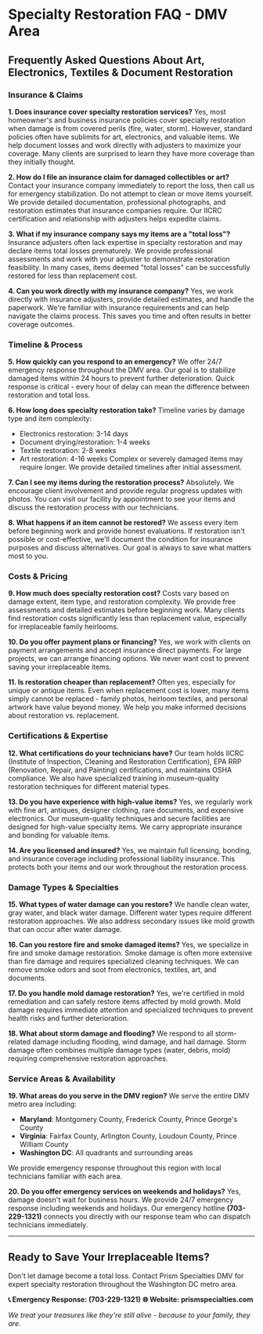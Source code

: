 # Specialty Restoration FAQ - DMV Area
## Frequently Asked Questions About Art, Electronics, Textiles & Document Restoration

### Insurance & Claims

**1. Does insurance cover specialty restoration services?**
Yes, most homeowner's and business insurance policies cover specialty restoration when damage is from covered perils (fire, water, storm). However, standard policies often have sublimits for art, electronics, and valuable items. We help document losses and work directly with adjusters to maximize your coverage. Many clients are surprised to learn they have more coverage than they initially thought.

**2. How do I file an insurance claim for damaged collectibles or art?**
Contact your insurance company immediately to report the loss, then call us for emergency stabilization. Do not attempt to clean or move items yourself. We provide detailed documentation, professional photographs, and restoration estimates that insurance companies require. Our IICRC certification and relationship with adjusters helps expedite claims.

**3. What if my insurance company says my items are a "total loss"?**
Insurance adjusters often lack expertise in specialty restoration and may declare items total losses prematurely. We provide professional assessments and work with your adjuster to demonstrate restoration feasibility. In many cases, items deemed "total losses" can be successfully restored for less than replacement cost.

**4. Can you work directly with my insurance company?**
Yes, we work directly with insurance adjusters, provide detailed estimates, and handle the paperwork. We're familiar with insurance requirements and can help navigate the claims process. This saves you time and often results in better coverage outcomes.

### Timeline & Process

**5. How quickly can you respond to an emergency?**
We offer 24/7 emergency response throughout the DMV area. Our goal is to stabilize damaged items within 24 hours to prevent further deterioration. Quick response is critical - every hour of delay can mean the difference between restoration and total loss.

**6. How long does specialty restoration take?**
Timeline varies by damage type and item complexity:
- Electronics restoration: 3-14 days
- Document drying/restoration: 1-4 weeks
- Textile restoration: 2-8 weeks
- Art restoration: 4-16 weeks
Complex or severely damaged items may require longer. We provide detailed timelines after initial assessment.

**7. Can I see my items during the restoration process?**
Absolutely. We encourage client involvement and provide regular progress updates with photos. You can visit our facility by appointment to see your items and discuss the restoration process with our technicians.

**8. What happens if an item cannot be restored?**
We assess every item before beginning work and provide honest evaluations. If restoration isn't possible or cost-effective, we'll document the condition for insurance purposes and discuss alternatives. Our goal is always to save what matters most to you.

### Costs & Pricing

**9. How much does specialty restoration cost?**
Costs vary based on damage extent, item type, and restoration complexity. We provide free assessments and detailed estimates before beginning work. Many clients find restoration costs significantly less than replacement value, especially for irreplaceable family heirlooms.

**10. Do you offer payment plans or financing?**
Yes, we work with clients on payment arrangements and accept insurance direct payments. For large projects, we can arrange financing options. We never want cost to prevent saving your irreplaceable items.

**11. Is restoration cheaper than replacement?**
Often yes, especially for unique or antique items. Even when replacement cost is lower, many items simply cannot be replaced - family photos, heirloom textiles, and personal artwork have value beyond money. We help you make informed decisions about restoration vs. replacement.

### Certifications & Expertise

**12. What certifications do your technicians have?**
Our team holds IICRC (Institute of Inspection, Cleaning and Restoration Certification), EPA RRP (Renovation, Repair, and Painting) certifications, and maintains OSHA compliance. We also have specialized training in museum-quality restoration techniques for different material types.

**13. Do you have experience with high-value items?**
Yes, we regularly work with fine art, antiques, designer clothing, rare documents, and expensive electronics. Our museum-quality techniques and secure facilities are designed for high-value specialty items. We carry appropriate insurance and bonding for valuable items.

**14. Are you licensed and insured?**
Yes, we maintain full licensing, bonding, and insurance coverage including professional liability insurance. This protects both your items and our work throughout the restoration process.

### Damage Types & Specialties

**15. What types of water damage can you restore?**
We handle clean water, gray water, and black water damage. Different water types require different restoration approaches. We also address secondary issues like mold growth that can occur after water damage.

**16. Can you restore fire and smoke damaged items?**
Yes, we specialize in fire and smoke damage restoration. Smoke damage is often more extensive than fire damage and requires specialized cleaning techniques. We can remove smoke odors and soot from electronics, textiles, art, and documents.

**17. Do you handle mold damage restoration?**
Yes, we're certified in mold remediation and can safely restore items affected by mold growth. Mold damage requires immediate attention and specialized techniques to prevent health risks and further deterioration.

**18. What about storm damage and flooding?**
We respond to all storm-related damage including flooding, wind damage, and hail damage. Storm damage often combines multiple damage types (water, debris, mold) requiring comprehensive restoration approaches.

### Service Areas & Availability

**19. What areas do you serve in the DMV region?**
We serve the entire DMV metro area including:
- **Maryland**: Montgomery County, Frederick County, Prince George's County
- **Virginia**: Fairfax County, Arlington County, Loudoun County, Prince William County
- **Washington DC**: All quadrants and surrounding areas

We provide emergency response throughout this region with local technicians familiar with each area.

**20. Do you offer emergency services on weekends and holidays?**
Yes, damage doesn't wait for business hours. We provide 24/7 emergency response including weekends and holidays. Our emergency hotline **(703-229-1321)** connects you directly with our response team who can dispatch technicians immediately.

---

## Ready to Save Your Irreplaceable Items?

Don't let damage become a total loss. Contact Prism Specialties DMV for expert specialty restoration throughout the Washington DC metro area.

**📞 Emergency Response: (703-229-1321)**
**🌐 Website: prismspecialties.com**

*We treat your treasures like they're still alive - because to your family, they are.*